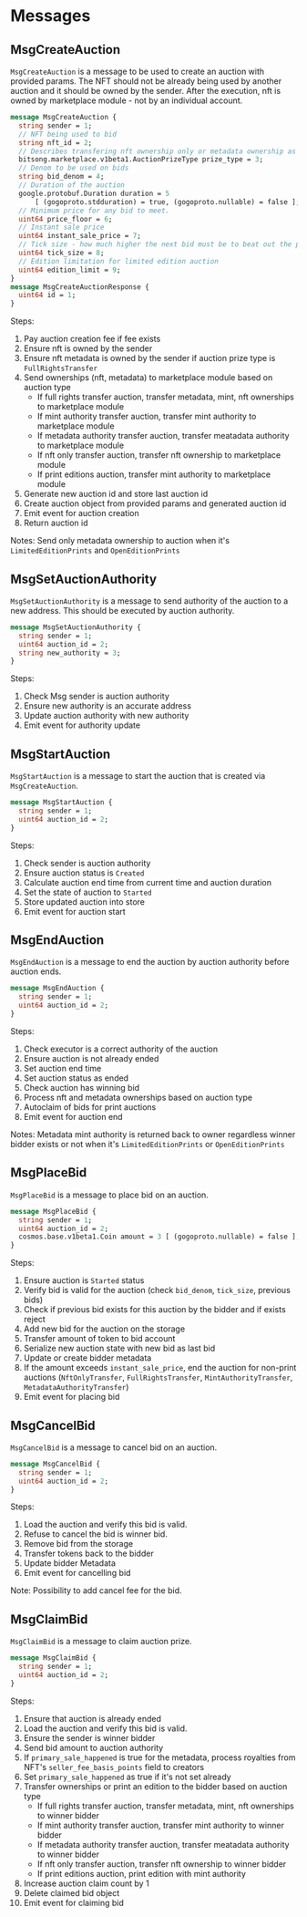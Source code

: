 # Messages

## MsgCreateAuction

`MsgCreateAuction` is a message to be used to create an auction with provided params.
The NFT should not be already being used by another auction and it should be owned by the sender.
After the execution, nft is owned by marketplace module - not by an individual account.

```protobuf
message MsgCreateAuction {
  string sender = 1;
  // NFT being used to bid
  string nft_id = 2;
  // Describes transfering nft ownership only or metadata ownership as well
  bitsong.marketplace.v1beta1.AuctionPrizeType prize_type = 3;
  // Denom to be used on bids
  string bid_denom = 4;
  // Duration of the auction
  google.protobuf.Duration duration = 5
      [ (gogoproto.stdduration) = true, (gogoproto.nullable) = false ];
  // Minimum price for any bid to meet.
  uint64 price_floor = 6;
  // Instant sale price
  uint64 instant_sale_price = 7;
  // Tick size - how much higher the next bid must be to beat out the previous bid.
  uint64 tick_size = 8;
  // Edition limitation for limited edition auction
  uint64 edition_limit = 9;
}
message MsgCreateAuctionResponse {
  uint64 id = 1;
}
```

Steps:

1. Pay auction creation fee if fee exists
2. Ensure nft is owned by the sender
3. Ensure nft metadata is owned by the sender if auction prize type is `FullRightsTransfer`
4. Send ownerships (nft, metadata) to marketplace module based on auction type
   - If full rights transfer auction, transfer metadata, mint, nft ownerships to marketplace module
   - If mint authority transfer auction, transfer mint authority to marketplace module
   - If metadata authority transfer auction, transfer meatadata authority to marketplace module
   - If nft only transfer auction, transfer nft ownership to marketplace module
   - If print editions auction, transfer mint authority to marketplace module
5. Generate new auction id and store last auction id
6. Create auction object from provided params and generated auction id
7. Emit event for auction creation
8. Return auction id

Notes: Send only metadata ownership to auction when it's `LimitedEditionPrints` and `OpenEditionPrints`

## MsgSetAuctionAuthority

`MsgSetAuctionAuthority` is a message to send authority of the auction to a new address.
This should be executed by auction authority.

```protobuf
message MsgSetAuctionAuthority {
  string sender = 1;
  uint64 auction_id = 2;
  string new_authority = 3;
}
```

Steps:

1. Check Msg sender is auction authority
2. Ensure new authority is an accurate address
3. Update auction authority with new authority
4. Emit event for authority update

## MsgStartAuction

`MsgStartAuction` is a message to start the auction that is created via `MsgCreateAuction`.

```protobuf
message MsgStartAuction {
  string sender = 1;
  uint64 auction_id = 2;
}
```

Steps:

1. Check sender is auction authority
2. Ensure auction status is `Created`
3. Calculate auction end time from current time and auction duration
4. Set the state of auction to `Started`
5. Store updated auction into store
6. Emit event for auction start

## MsgEndAuction

`MsgEndAuction` is a message to end the auction by auction authority before auction ends.

```protobuf
message MsgEndAuction {
  string sender = 1;
  uint64 auction_id = 2;
}
```

Steps:

1.  Check executor is a correct authority of the auction
2.  Ensure auction is not already ended
3.  Set auction end time
4.  Set auction status as ended
5.  Check auction has winning bid
6.  Process nft and metadata ownerships based on auction type
7.  Autoclaim of bids for print auctions
8.  Emit event for auction end

Notes: Metadata mint authority is returned back to owner regardless winner bidder exists or not when it's `LimitedEditionPrints` or `OpenEditionPrints`

## MsgPlaceBid

`MsgPlaceBid` is a message to place bid on an auction.

```protobuf
message MsgPlaceBid {
  string sender = 1;
  uint64 auction_id = 2;
  cosmos.base.v1beta1.Coin amount = 3 [ (gogoproto.nullable) = false ];
}
```

Steps:

1. Ensure auction is `Started` status
2. Verify bid is valid for the auction (check `bid_denom`, `tick_size`, previous bids)
3. Check if previous bid exists for this auction by the bidder and if exists reject
4. Add new bid for the auction on the storage
5. Transfer amount of token to bid account
6. Serialize new auction state with new bid as last bid
7. Update or create bidder metadata
8. If the amount exceeds `instant_sale_price`, end the auction for non-print auctions (`NftOnlyTransfer`, `FullRightsTransfer`, `MintAuthorityTransfer`, `MetadataAuthorityTransfer`)
9. Emit event for placing bid

## MsgCancelBid

`MsgCancelBid` is a message to cancel bid on an auction.

```protobuf
message MsgCancelBid {
  string sender = 1;
  uint64 auction_id = 2;
}
```

Steps:

1. Load the auction and verify this bid is valid.
2. Refuse to cancel the bid is winner bid.
3. Remove bid from the storage
4. Transfer tokens back to the bidder
5. Update bidder Metadata
6. Emit event for cancelling bid

Note: Possibility to add cancel fee for the bid.

## MsgClaimBid

`MsgClaimBid` is a message to claim auction prize.

```protobuf
message MsgClaimBid {
  string sender = 1;
  uint64 auction_id = 2;
}
```

Steps:

1. Ensure that auction is already ended
2. Load the auction and verify this bid is valid.
3. Ensure the sender is winner bidder
4. Send bid amount to auction authority
5. If `primary_sale_happened` is true for the metadata, process royalties from NFT's `seller_fee_basis_points` field to creators
6. Set `primary_sale_happened` as true if it's not set already
7. Transfer ownerships or print an edition to the bidder based on auction type
   - If full rights transfer auction, transfer metadata, mint, nft ownerships to winner bidder
   - If mint authority transfer auction, transfer mint authority to winner bidder
   - If metadata authority transfer auction, transfer meatadata authority to winner bidder
   - If nft only transfer auction, transfer nft ownership to winner bidder
   - If print editions auction, print edition with mint authority
8. Increase auction claim count by 1
9. Delete claimed bid object
10. Emit event for claiming bid
